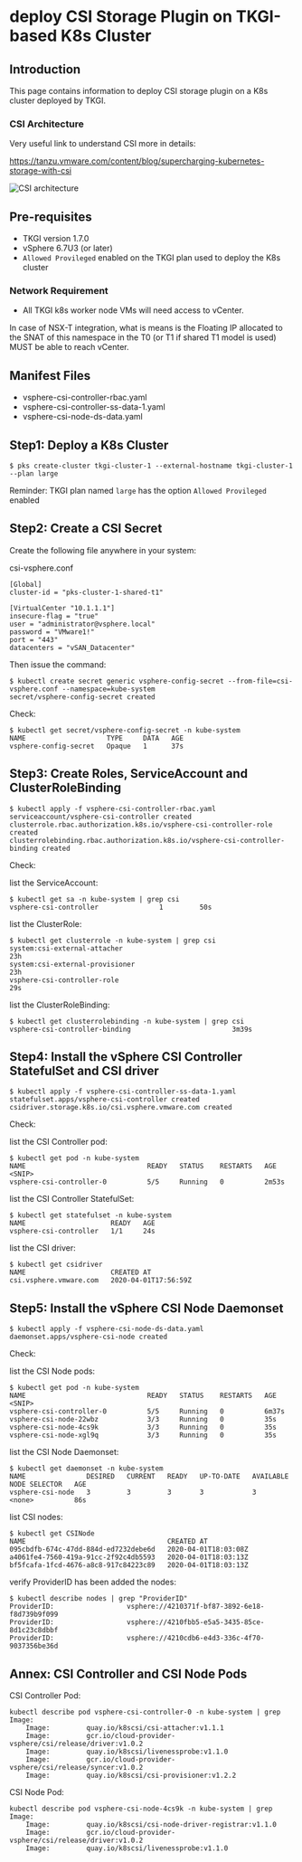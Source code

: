 # deploy CSI Storage Plugin on TKGI-based K8s Cluster

## Introduction
This page contains information to deploy CSI storage plugin on a K8s cluster deployed by TKGI.

### CSI Architecture

Very useful link to understand CSI more in details:

<https://tanzu.vmware.com/content/blog/supercharging-kubernetes-storage-with-csi>


![CSI architecture](https://github.com/ModernAppsNinja/TkgiPocTestPlan_TI5008/blob/master/Storage/deploy%20CSI%20Storage%20Plugin/CSI.png)


## Pre-requisites

- TKGI version 1.7.0
- vSphere 6.7U3 (or later)
- `Allowed Provileged` enabled on the TKGI plan used to deploy the K8s cluster

### Network Requirement

- All TKGI k8s worker node VMs will need access to vCenter. 

In case of NSX-T integration, what is means is the Floating IP allocated to the SNAT of this namespace in the T0 (or T1 if shared T1 model is used) MUST be able to reach vCenter.

## Manifest Files

- vsphere-csi-controller-rbac.yaml
- vsphere-csi-controller-ss-data-1.yaml
- vsphere-csi-node-ds-data.yaml

## Step1: Deploy a K8s Cluster

```
$ pks create-cluster tkgi-cluster-1 --external-hostname tkgi-cluster-1 --plan large
```

Reminder:
TKGI plan named `large` has the option `Allowed Provileged` enabled 

## Step2: Create a CSI Secret

Create the following file anywhere in your system:

csi-vsphere.conf
```
[Global]
cluster-id = "pks-cluster-1-shared-t1"

[VirtualCenter "10.1.1.1"]
insecure-flag = "true"
user = "administrator@vsphere.local"
password = "VMware1!"
port = "443"
datacenters = "vSAN_Datacenter"
```

Then issue the command:

```
$ kubectl create secret generic vsphere-config-secret --from-file=csi-vsphere.conf --namespace=kube-system
secret/vsphere-config-secret created
```

Check:
```
$ kubectl get secret/vsphere-config-secret -n kube-system
NAME                    TYPE     DATA   AGE
vsphere-config-secret   Opaque   1      37s
```

## Step3: Create Roles, ServiceAccount and ClusterRoleBinding

```
$ kubectl apply -f vsphere-csi-controller-rbac.yaml
serviceaccount/vsphere-csi-controller created
clusterrole.rbac.authorization.k8s.io/vsphere-csi-controller-role created
clusterrolebinding.rbac.authorization.k8s.io/vsphere-csi-controller-binding created
```

Check:

list the ServiceAccount:
```
$ kubectl get sa -n kube-system | grep csi
vsphere-csi-controller               1         50s
```

list the ClusterRole:
```
$ kubectl get clusterrole -n kube-system | grep csi
system:csi-external-attacher                                           23h   
system:csi-external-provisioner                                        23h 
vsphere-csi-controller-role                                            29s
```

list the ClusterRoleBinding:
```
$ kubectl get clusterrolebinding -n kube-system | grep csi
vsphere-csi-controller-binding                         3m39s
```

## Step4: Install the vSphere CSI Controller StatefulSet and CSI driver

```
$ kubectl apply -f vsphere-csi-controller-ss-data-1.yaml
statefulset.apps/vsphere-csi-controller created
csidriver.storage.k8s.io/csi.vsphere.vmware.com created
```

Check:

list the CSI Controller pod:
```
$ kubectl get pod -n kube-system
NAME                              READY   STATUS    RESTARTS   AGE
<SNIP>
vsphere-csi-controller-0          5/5     Running   0          2m53s
```

list the CSI Controller StatefulSet:
```
$ kubectl get statefulset -n kube-system
NAME                     READY   AGE
vsphere-csi-controller   1/1     24s
```

list the CSI driver:
```
$ kubectl get csidriver
NAME                     CREATED AT
csi.vsphere.vmware.com   2020-04-01T17:56:59Z
```

## Step5: Install the vSphere CSI Node Daemonset

```
$ kubectl apply -f vsphere-csi-node-ds-data.yaml
daemonset.apps/vsphere-csi-node created
```

Check:

list the CSI Node pods:
```
$ kubectl get pod -n kube-system
NAME                              READY   STATUS    RESTARTS   AGE
<SNIP>
vsphere-csi-controller-0          5/5     Running   0          6m37s
vsphere-csi-node-22wbz            3/3     Running   0          35s
vsphere-csi-node-4cs9k            3/3     Running   0          35s
vsphere-csi-node-xgl9q            3/3     Running   0          35s
```

list the CSI Node Daemonset:
```
$ kubectl get daemonset -n kube-system
NAME               DESIRED   CURRENT   READY   UP-TO-DATE   AVAILABLE   NODE SELECTOR   AGE
vsphere-csi-node   3         3         3       3            3           <none>          86s
```


list CSI nodes:
```
$ kubectl get CSINode
NAME                                   CREATED AT
095cbdfb-674c-47dd-884d-ed7232debe6d   2020-04-01T18:03:08Z
a4061fe4-7560-419a-91cc-2f92c4db5593   2020-04-01T18:03:13Z
bf5fcafa-1fcd-4676-a8c8-917c84223c89   2020-04-01T18:03:13Z
```


verify ProviderID has been added the nodes:

```
$ kubectl describe nodes | grep "ProviderID"
ProviderID:                  vsphere://4210371f-bf87-3892-6e18-f8d739b9f099
ProviderID:                  vsphere://4210fbb5-e5a5-3435-85ce-8d1c23c8dbbf
ProviderID:                  vsphere://4210cdb6-e4d3-336c-4f70-9037356be36d
```



## Annex: CSI Controller and CSI Node Pods


CSI Controller Pod:
```
kubectl describe pod vsphere-csi-controller-0 -n kube-system | grep Image:
    Image:         quay.io/k8scsi/csi-attacher:v1.1.1
    Image:         gcr.io/cloud-provider-vsphere/csi/release/driver:v1.0.2
    Image:         quay.io/k8scsi/livenessprobe:v1.1.0
    Image:         gcr.io/cloud-provider-vsphere/csi/release/syncer:v1.0.2
    Image:         quay.io/k8scsi/csi-provisioner:v1.2.2
```


CSI Node Pod:
```
kubectl describe pod vsphere-csi-node-4cs9k -n kube-system | grep Image:
    Image:         quay.io/k8scsi/csi-node-driver-registrar:v1.1.0
    Image:         gcr.io/cloud-provider-vsphere/csi/release/driver:v1.0.2
    Image:         quay.io/k8scsi/livenessprobe:v1.1.0
```

